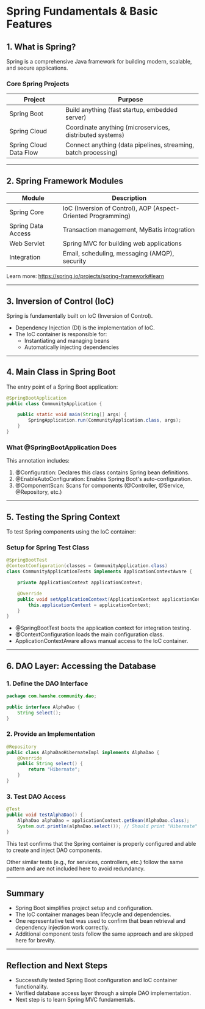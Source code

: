 # Spring Fundamentals & Basic Features

## 1. What is Spring?

Spring is a comprehensive Java framework for building modern, scalable, and secure applications.

### Core Spring Projects
| Project                  | Purpose                            |
|--------------------------|------------------------------------|
| Spring Boot              | Build anything (fast startup, embedded server) |
| Spring Cloud             | Coordinate anything (microservices, distributed systems) |
| Spring Cloud Data Flow   | Connect anything (data pipelines, streaming, batch processing) |

---

## 2. Spring Framework Modules

| Module              | Description                                  |
|---------------------|----------------------------------------------|
| Spring Core         | IoC (Inversion of Control), AOP (Aspect-Oriented Programming) |
| Spring Data Access  | Transaction management, MyBatis integration |
| Web Servlet         | Spring MVC for building web applications     |
| Integration         | Email, scheduling, messaging (AMQP), security |

Learn more: https://spring.io/projects/spring-framework#learn

---

## 3. Inversion of Control (IoC)

Spring is fundamentally built on IoC (Inversion of Control).

- Dependency Injection (DI) is the implementation of IoC.
- The IoC container is responsible for:
    - Instantiating and managing beans
    - Automatically injecting dependencies

---

## 4. Main Class in Spring Boot

The entry point of a Spring Boot application:

```java
@SpringBootApplication
public class CommunityApplication {

    public static void main(String[] args) {
        SpringApplication.run(CommunityApplication.class, args);
    }
}
```

### What @SpringBootApplication Does

This annotation includes:
1. @Configuration: Declares this class contains Spring bean definitions.
2. @EnableAutoConfiguration: Enables Spring Boot's auto-configuration.
3. @ComponentScan: Scans for components (@Controller, @Service, @Repository, etc.)

---

## 5. Testing the Spring Context

To test Spring components using the IoC container:

### Setup for Spring Test Class

```java
@SpringBootTest
@ContextConfiguration(classes = CommunityApplication.class)
class CommunityApplicationTests implements ApplicationContextAware {

    private ApplicationContext applicationContext;

    @Override
    public void setApplicationContext(ApplicationContext applicationContext) throws BeansException {
        this.applicationContext = applicationContext;
    }
}
```

- @SpringBootTest boots the application context for integration testing.
- @ContextConfiguration loads the main configuration class.
- ApplicationContextAware allows manual access to the IoC container.

---

## 6. DAO Layer: Accessing the Database

### 1. Define the DAO Interface

```java
package com.haoshe.community.dao;

public interface AlphaDao {
    String select();
}
```

### 2. Provide an Implementation

```java
@Repository
public class AlphaDaoHibernateImpl implements AlphaDao {
    @Override
    public String select() {
        return "Hibernate";
    }
}
```

### 3. Test DAO Access

```java
@Test
public void testAlphaDao() {
    AlphaDao alphaDao = applicationContext.getBean(AlphaDao.class);
    System.out.println(alphaDao.select()); // Should print "Hibernate"
}
```

This test confirms that the Spring container is properly configured and able to create and inject DAO components.

Other similar tests (e.g., for services, controllers, etc.) follow the same pattern and are not included here to avoid redundancy.

---

## Summary

- Spring Boot simplifies project setup and configuration.
- The IoC container manages bean lifecycle and dependencies.
- One representative test was used to confirm that bean retrieval and dependency injection work correctly.
- Additional component tests follow the same approach and are skipped here for brevity.

---

## Reflection and Next Steps

- Successfully tested Spring Boot configuration and IoC container functionality.
- Verified database access layer through a simple DAO implementation.
- Next step is to learn Spring MVC fundamentals.

